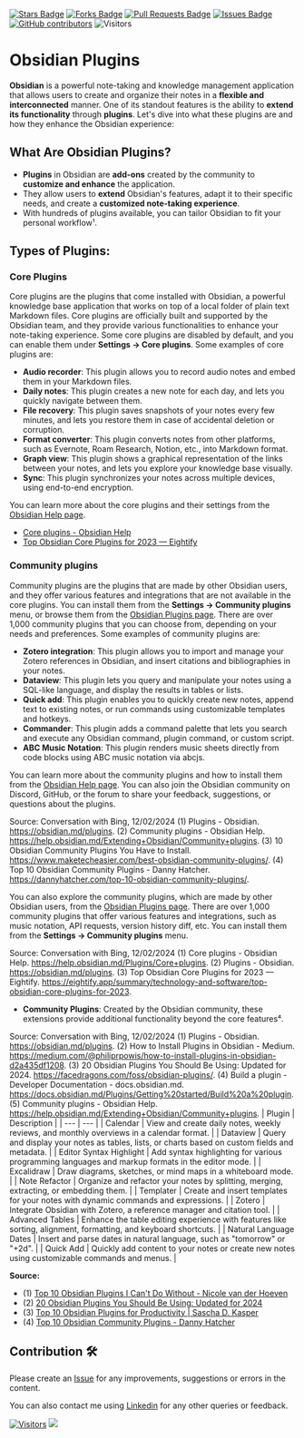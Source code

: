 <a href="https://github.com/drshahizan/obsidian/stargazers"><img src="https://img.shields.io/github/stars/drshahizan/obsidian" alt="Stars Badge"/></a>
<a href="https://github.com/drshahizan/obsidian/network/members"><img src="https://img.shields.io/github/forks/drshahizan/obsidian" alt="Forks Badge"/></a>
<a href="https://github.com/drshahizan/obsidian/pulls"><img src="https://img.shields.io/github/issues-pr/drshahizan/obsidian" alt="Pull Requests Badge"/></a>
<a href="https://github.com/drshahizan/obsidian"><img src="https://img.shields.io/github/issues/drshahizan/obsidian" alt="Issues Badge"/></a>
<a href="https://github.com/drshahizan/obsidian/graphs/contributors"><img alt="GitHub contributors" src="https://img.shields.io/github/contributors/drshahizan/obsidian?color=2b9348"></a>
![Visitors](https://api.visitorbadge.io/api/visitors?path=https%3A%2F%2Fgithub.com%2Fdrshahizan%2obsidian&labelColor=%23d9e3f0&countColor=%23697689&style=flat)

# Obsidian Plugins

**Obsidian** is a powerful note-taking and knowledge management application that allows users to create and organize their notes in a **flexible and interconnected** manner. One of its standout features is the ability to **extend its functionality** through **plugins**. Let's dive into what these plugins are and how they enhance the Obsidian experience:

## **What Are Obsidian Plugins?**
   - **Plugins** in Obsidian are **add-ons** created by the community to **customize and enhance** the application.
   - They allow users to **extend** Obsidian's features, adapt it to their specific needs, and create a **customized note-taking experience**.
   - With hundreds of plugins available, you can tailor Obsidian to fit your personal workflow¹.

## Types of Plugins:
### Core Plugins
Core plugins are the plugins that come installed with Obsidian, a powerful knowledge base application that works on top of a local folder of plain text Markdown files. Core plugins are officially built and supported by the Obsidian team, and they provide various functionalities to enhance your note-taking experience. Some core plugins are disabled by default, and you can enable them under **Settings → Core plugins**. Some examples of core plugins are:

- **Audio recorder**: This plugin allows you to record audio notes and embed them in your Markdown files.
- **Daily notes**: This plugin creates a new note for each day, and lets you quickly navigate between them.
- **File recovery**: This plugin saves snapshots of your notes every few minutes, and lets you restore them in case of accidental deletion or corruption.
- **Format converter**: This plugin converts notes from other platforms, such as Evernote, Roam Research, Notion, etc., into Markdown format.
- **Graph view**: This plugin shows a graphical representation of the links between your notes, and lets you explore your knowledge base visually.
- **Sync**: This plugin synchronizes your notes across multiple devices, using end-to-end encryption.

You can learn more about the core plugins and their settings from the [Obsidian Help page](https://help.obsidian.md/Plugins/Core+plugins). 
- [Core plugins - Obsidian Help](https://help.obsidian.md/Plugins/Core+plugins)
- [Top Obsidian Core Plugins for 2023 — Eightify](https://eightify.app/summary/technology-and-software/top-obsidian-core-plugins-for-2023)

### Community plugins 

Community plugins are the plugins that are made by other Obsidian users, and they offer various features and integrations that are not available in the core plugins. You can install them from the **Settings → Community plugins** menu, or browse them from the [Obsidian Plugins page](https://obsidian.md/plugins). There are over 1,000 community plugins that you can choose from, depending on your needs and preferences. Some examples of community plugins are:

- **Zotero integration**: This plugin allows you to import and manage your Zotero references in Obsidian, and insert citations and bibliographies in your notes.
- **Dataview**: This plugin lets you query and manipulate your notes using a SQL-like language, and display the results in tables or lists.
- **Quick add**: This plugin enables you to quickly create new notes, append text to existing notes, or run commands using customizable templates and hotkeys.
- **Commander**: This plugin adds a command palette that lets you search and execute any Obsidian command, plugin command, or custom script.
- **ABC Music Notation**: This plugin renders music sheets directly from code blocks using ABC music notation via abcjs.

You can learn more about the community plugins and how to install them from the [Obsidian Help page](https://dannyhatcher.com/top-10-obsidian-community-plugins). You can also join the Obsidian community on Discord, GitHub, or the forum to share your feedback, suggestions, or questions about the plugins.

Source: Conversation with Bing, 12/02/2024
(1) Plugins - Obsidian. https://obsidian.md/plugins.
(2) Community plugins - Obsidian Help. https://help.obsidian.md/Extending+Obsidian/Community+plugins.
(3) 10 Obsidian Community Plugins You Have to Install. https://www.maketecheasier.com/best-obsidian-community-plugins/.
(4) Top 10 Obsidian Community Plugins - Danny Hatcher. https://dannyhatcher.com/top-10-obsidian-community-plugins/.

You can also explore the community plugins, which are made by other Obsidian users, from the [Obsidian Plugins page](^2^). There are over 1,000 community plugins that offer various features and integrations, such as music notation, API requests, version history diff, etc. You can install them from the **Settings → Community plugins** menu.

Source: Conversation with Bing, 12/02/2024
(1) Core plugins - Obsidian Help. https://help.obsidian.md/Plugins/Core+plugins.
(2) Plugins - Obsidian. https://obsidian.md/plugins.
(3) Top Obsidian Core Plugins for 2023 — Eightify. https://eightify.app/summary/technology-and-software/top-obsidian-core-plugins-for-2023.


   - **Community Plugins**: Created by the Obsidian community, these extensions provide additional functionality beyond the core features⁴.


Source: Conversation with Bing, 12/02/2024
(1) Plugins - Obsidian. https://obsidian.md/plugins.
(2) How to Install Plugins in Obsidian - Medium. https://medium.com/@philiprpowis/how-to-install-plugins-in-obsidian-d2a435df1208.
(3) 20 Obsidian Plugins You Should Be Using: Updated for 2024. https://facedragons.com/foss/obsidian-plugins/.
(4) Build a plugin - Developer Documentation - docs.obsidian.md. https://docs.obsidian.md/Plugins/Getting%20started/Build%20a%20plugin.
(5) Community plugins - Obsidian Help. https://help.obsidian.md/Extending+Obsidian/Community+plugins.
| Plugin | Description |
| --- | --- |
| Calendar | View and create daily notes, weekly reviews, and monthly overviews in a calendar format. |
| Dataview | Query and display your notes as tables, lists, or charts based on custom fields and metadata. |
| Editor Syntax Highlight | Add syntax highlighting for various programming languages and markup formats in the editor mode. |
| Excalidraw | Draw diagrams, sketches, or mind maps in a whiteboard mode. |
| Note Refactor | Organize and refactor your notes by splitting, merging, extracting, or embedding them. |
| Templater | Create and insert templates for your notes with dynamic commands and expressions. |
| Zotero | Integrate Obsidian with Zotero, a reference manager and citation tool. |
| Advanced Tables | Enhance the table editing experience with features like sorting, alignment, formatting, and keyboard shortcuts. |
| Natural Language Dates | Insert and parse dates in natural language, such as "tomorrow" or "+2d". |
| Quick Add | Quickly add content to your notes or create new notes using customizable commands and menus. |


**Source:**
- (1) [Top 10 Obsidian Plugins I Can't Do Without - Nicole van der Hoeven](https://nicolevanderhoeven.com/blog/20220223-top-10-obsidian-plugins/)
- (2) [20 Obsidian Plugins You Should Be Using: Updated for 2024](https://facedragons.com/foss/obsidian-plugins/)
- (3) [Top 10 Obsidian Plugins for Productivity | Sascha D. Kasper](https://sascha-kasper.com/obsidian-plugins-you-cant-afford-to-miss/)
- (4) [Top 10 Obsidian Community Plugins - Danny Hatcher](https://dannyhatcher.com/top-10-obsidian-community-plugins/)

## Contribution 🛠️
Please create an [Issue](https://github.com/drshahizan/obsidian/issues) for any improvements, suggestions or errors in the content.

You can also contact me using [Linkedin](https://www.linkedin.com/in/drshahizan/) for any other queries or feedback.

[![Visitors](https://api.visitorbadge.io/api/visitors?path=https%3A%2F%2Fgithub.com%2Fdrshahizan&labelColor=%23697689&countColor=%23555555&style=plastic)](https://visitorbadge.io/status?path=https%3A%2F%2Fgithub.com%2Fdrshahizan)
![](https://hit.yhype.me/github/profile?user_id=81284918)



